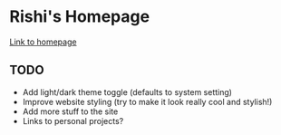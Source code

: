 # Rishi's Homepage
[Link to homepage](https://rishi-v2124.github.io/)

## TODO
- Add light/dark theme toggle (defaults to system setting)
- Improve website styling (try to make it look really cool and stylish!)
- Add more stuff to the site
- Links to personal projects?